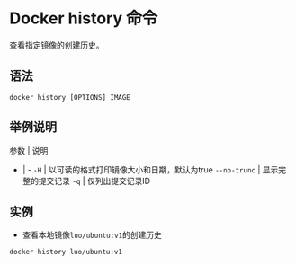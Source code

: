 # Docker history 命令


查看指定镜像的创建历史。

## 语法

```
docker history [OPTIONS] IMAGE
```

## 举例说明

参数 | 说明
- | -
`-H` | 以可读的格式打印镜像大小和日期，默认为true
`--no-trunc` | 显示完整的提交记录
`-q` | 仅列出提交记录ID


## 实例

- 查看本地镜像`luo/ubuntu:v1`的创建历史

```
docker history luo/ubuntu:v1
```